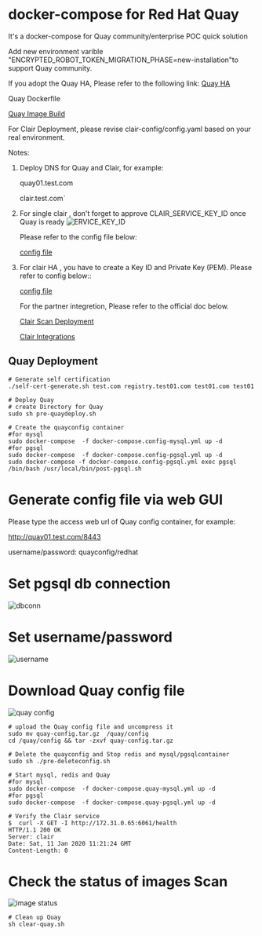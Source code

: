 # docker-compose for Red Hat Quay

It's a docker-compose for Quay community/enterprise POC quick solution

Add new environment varible "ENCRYPTED_ROBOT_TOKEN_MIGRATION_PHASE=new-installation"to support Quay community.

If you adopt the Quay HA, Please refer to the following link:
[Quay HA](https://github.com/zhangchl007/quay-ha)

Quay Dockerfile

[Quay Image Build](https://github.com/quay/quay/blob/master/docs/development-container.md)

For Clair Deployment, please revise clair-config/config.yaml based on your real environment.

Notes:
1. Deploy DNS for Quay and Clair, for example:

   quay01.test.com

   clair.test.com`

2. For single clair , don't forget to approve CLAIR_SERVICE_KEY_ID once Quay is ready
![ERVICE_KEY_ID](https://github.com/zhangchl007/quay/blob/master/img/single-quay.png)

     Please refer to the config file below:

     [config file](https://raw.githubusercontent.com/zhangchl007/quay/master/clair-config/config.yaml)

3. For clair HA , you have to create a Key ID and Private Key (PEM). Please refer to config below::

     [config file](https://raw.githubusercontent.com/zhangchl007/quay/master/clair-config/config.yaml-ha)

   For the partner integretion, Please refer to the official doc below.

   [Clair Scan Deployment](https://access.redhat.com/documentation/en-us/red_hat_quay/3/html-single/manage_red_hat_quay/index#quay-security-scanner)

   [Clair Integrations](https://github.com/quay/clair/blob/master/Documentation/integrations.md)
## Quay Deployment
```
# Generate self certification
./self-cert-generate.sh test.com registry.test01.com test01.com test01

# Deploy Quay
# create Directory for Quay
sudo sh pre-quaydeploy.sh

# Create the quayconfig container
#for mysql
sudo docker-compose  -f docker-compose.config-mysql.yml up -d
#for pgsql
sudo docker-compose  -f docker-compose.config-pgsql.yml up -d
sudo docker-compose -f docker-compose.config-pgsql.yml exec pgsql /bin/bash /usr/local/bin/post-pgsql.sh
```
# Generate config file via web GUI
Please type the access web url of Quay config container, for example:

http://quay01.test.com/8443

username/password: quayconfig/redhat

# Set pgsql db connection
![dbconn](https://github.com/zhangchl007/quay/blob/master/img/db-connection.png)

# Set username/password
![username](https://github.com/zhangchl007/quay/blob/master/img/username.png)

# Download Quay config file
![quay config](https://github.com/zhangchl007/quay/blob/master/img/config.png)

```
# upload the Quay config file and uncompress it
sudo mv quay-config.tar.gz  /quay/config
cd /quay/config && tar -zxvf quay-config.tar.gz

# Delete the quayconfig and Stop redis and mysql/pgsqlcontainer
sudo sh ./pre-deleteconfig.sh

# Start mysql, redis and Quay
#for mysql
sudo docker-compose  -f docker-compose.quay-mysql.yml up -d
#for pgsql
sudo docker-compose  -f docker-compose.quay-pgsql.yml up -d

# Verify the Clair service
$  curl -X GET -I http://172.31.0.65:6061/health
HTTP/1.1 200 OK
Server: clair
Date: Sat, 11 Jan 2020 11:21:24 GMT
Content-Length: 0
```

# Check the status of images Scan
![image status ](https://github.com/zhangchl007/quay/blob/master/img/clair.png)

```
# Clean up Quay
sh clear-quay.sh
```
